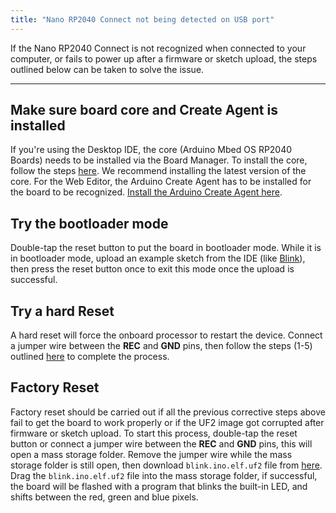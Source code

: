 ```yaml
---
title: "Nano RP2040 Connect not being detected on USB port"
---
```


If the Nano RP2040 Connect is not recognized when connected to your computer, or fails to power up after a firmware or sketch upload, the steps outlined below can be taken to solve the issue.

---

## Make sure board core and Create Agent is installed

If you're using the Desktop IDE, the core (Arduino Mbed OS RP2040 Boards) needs to be installed via the Board Manager. To install the core, follow the steps [here](https://www.arduino.cc/en/guide/cores). We recommend installing the latest version of the core. For the Web Editor, the Arduino Create Agent has to be installed for the board to be recognized. [Install the Arduino Create Agent here](https://create.arduino.cc/getting-started/plugin/welcome).

## Try the bootloader mode

Double-tap the reset button to put the board in bootloader mode. While it is in bootloader mode, upload an example sketch from the IDE (like [Blink](https://www.arduino.cc/en/Tutorial/BuiltInExamples/Blink)), then press the reset button once to exit this mode once the upload is successful.

## Try a hard Reset

A hard reset will force the onboard processor to restart the device. Connect a jumper wire between the **REC** and **GND** pins, then follow the steps (1-5) outlined [here](https://docs.arduino.cc/tutorials/nano-rp2040-connect/rp2040-01-technical-reference#board-not-detected) to complete the process.

## Factory Reset

Factory reset should be carried out if all the previous corrective steps above fail to get the board to work properly or if the UF2 image got corrupted after firmware or sketch upload. To start this process, double-tap the reset button or connect a jumper wire between the **REC** and **GND** pins, this will open a mass storage folder. Remove the jumper wire while the mass storage folder is still open, then download `blink.ino.elf.uf2` file from [here](https://docs.arduino.cc/tutorials/nano-rp2040-connect/rp2040-01-technical-reference#board-not-detected). Drag the `blink.ino.elf.uf2` file into the mass storage folder, if successful, the board will be flashed with a program that blinks the built-in LED, and shifts between the red, green and blue pixels.
